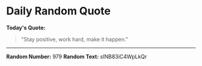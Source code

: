 # Daily Random Quote

**Today's Quote:**
> "Stay positive, work hard, make it happen."

---

**Random Number:** 979
**Random Text:** sINB83iC4WpLkQr
